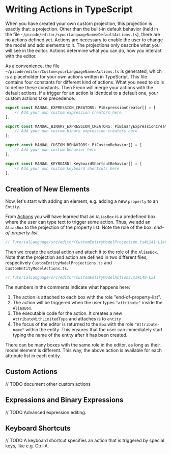 <script>
    import Note from "$lib/notes/Note.svelte";
    import Figure from "$lib/figures/Figure.svelte";
</script>

# Writing Actions in TypeScript

When you have created your own custom projection, this projection is exactly that:
a projection. Other than the built-in default behavior (held in the file
`~/picode/editor/<yourLanguageName>DefaultActions.ts`), there are no actions defined yet.
Actions are necessary to enable the user to change the model and add elements to it.
The projections only describe what you will see in the editor.
Actions determine what you can do, how you interact with the editor.

As a convenience, the file `~/picode/editor/Custom<yourLanguageName>Actions.ts` is generated, which is a placeholder
for your own actions written in TypeScript. This file contains four constants for
different kind of actions. What you need to
do is to define these constants. Then Freon will merge your actions
with the default actions. If a trigger for an action is identical to a default one,
your custom actions take precedence.

```ts
export const MANUAL_EXPRESSION_CREATORS: PiExpressionCreator[] = [
	// Add your own custom expression creators here
];

export const MANUAL_BINARY_EXPRESSION_CREATORS: PiBinaryExpressionCreator[] = [
	// Add your own custom binary expression creators here
];

export const MANUAL_CUSTOM_BEHAVIORS: PiCustomBehavior[] = [
	// Add your own custom behavior here
];

export const MANUAL_KEYBOARD: KeyboardShortcutBehavior[] = [
	// Add your own custom keyboard shortcuts here
];
```

## Creation of New Elements

Now, let's start with adding an element, e.g. adding a new `property` to an
`Entity`.

From [Actions](/Under_the_Hood/The_Editor_Framework#defining-actions) you will have learned
that an `AliasBox` is a predefined box where the user can type text to trigger some action.
Thus, we add an `AliasBox` to the projection of the property list.
Note the role of the box: _end-of-property-list_.

```ts
// TutorialLanguage/src/editor/CustomEntityModelProjection.ts#L141-L146
```

Then we create the actual action and attach it to the role of the `AliasBox`. Note that the projection
and action
are defined in two different files, respectively `CustomEntityModelProjections.ts` and `CustomEntityModelActions.ts`.

```ts
// TutorialLanguage/src/editor/CustomEntityModelActions.ts#L40-L51
```

The numbers in the comments indicate what happens here:

1. The action is attached to each box with the role "end-of-property-list".
2. The action will be triggered when the user types `"attribute"` inside the `AliasBox`.
3. The executable code for the action. It creates a new `AttributeWithLimitedType` and attaches is to `entity`
4. The focus of the editor is returned to the `Box` with the role `"Attribute-name"`
   within the entity. This ensures that the user can immediately start typing the name of the entity after it has been created.

There can be many boxes with the same role in the editor, as long as their model element is different.
This way, the above action is available for each attribute list in each entity.

<!--- // TODO: describe the optional properties --->

## Custom Actions

// TODO document other custom actions

## Expressions and Binary Expressions

// TODO Advanced expression editing.

## Keyboard Shortcuts

// TODO A keyboard shortcut specifies an action that is triggered by special keys, like e.g. Ctrl-A.
